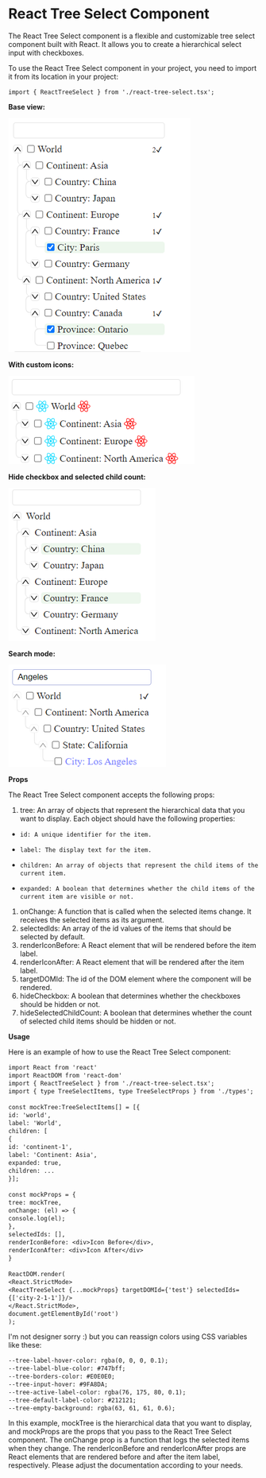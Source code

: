 # **React Tree Select Component**

The React Tree Select component is a flexible and customizable tree select component built with React. It allows you to
create a hierarchical select input with checkboxes.

To use the React Tree Select component in your project, you need to import it from its location in your project:

````
import { ReactTreeSelect } from './react-tree-select.tsx';
````

**Base view:**

![img_1.png](img_1.png)

**With custom icons:**

![img.png](img.png)

**Hide checkbox and selected child count:**

![img_2.png](img_2.png)

**Search mode:**

![img_3.png](img_3.png)

**Props**

The React Tree Select component accepts the following props:

1. tree: An array of objects that represent the hierarchical data that you want to display. Each object should have the
   following properties:

*     id: A unique identifier for the item.
*     label: The display text for the item.
*     children: An array of objects that represent the child items of the current item.
*     expanded: A boolean that determines whether the child items of the current item are visible or not.

1. onChange: A function that is called when the selected items change. It receives the selected items as its argument.
2. selectedIds: An array of the id values of the items that should be selected by default.
3. renderIconBefore: A React element that will be rendered before the item label.
4. renderIconAfter: A React element that will be rendered after the item label.
5. targetDOMId: The id of the DOM element where the component will be rendered.
6. hideCheckbox: A boolean that determines whether the checkboxes should be hidden or not.
7. hideSelectedChildCount: A boolean that determines whether the count of selected child items should be hidden or not.

**Usage**

Here is an example of how to use the React Tree Select component:

```
import React from 'react'
import ReactDOM from 'react-dom'
import { ReactTreeSelect } from './react-tree-select.tsx';
import { type TreeSelectItems, type TreeSelectProps } from './types';

const mockTree:TreeSelectItems[] = [{
id: 'world',
label: 'World',
children: [
{
id: 'continent-1',
label: 'Continent: Asia',
expanded: true,
children: ...
}];

const mockProps = {
tree: mockTree,
onChange: (el) => {
console.log(el);
},
selectedIds: [],
renderIconBefore: <div>Icon Before</div>,
renderIconAfter: <div>Icon After</div>
}

ReactDOM.render(
<React.StrictMode>
<ReactTreeSelect {...mockProps} targetDOMId={'test'} selectedIds={['city-2-1-1']}/>
</React.StrictMode>,
document.getElementById('root')
);
```

I'm not designer sorry :) but you can reassign colors using CSS variables like these:

```
--tree-label-hover-color: rgba(0, 0, 0, 0.1);
--tree-label-blue-color: #747bff;
--tree-borders-color: #E0E0E0;
--tree-input-hover: #9FA8DA;
--tree-active-label-color: rgba(76, 175, 80, 0.1);
--tree-default-label-color: #212121;
--tree-empty-background: rgba(63, 61, 61, 0.6);
```

In this example, mockTree is the hierarchical data that you want to display, and mockProps are the props that you pass
to the React Tree Select component. The onChange prop is a function that logs the selected items when they change. The
renderIconBefore and renderIconAfter props are React elements that are rendered before and after the item label,
respectively. Please adjust the documentation according to your needs.
